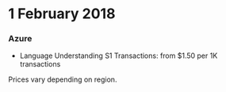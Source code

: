 # 1 February 2018

### Azure

- Language Understanding S1 Transactions: from $1.50 per 1K transactions

Prices vary depending on region.